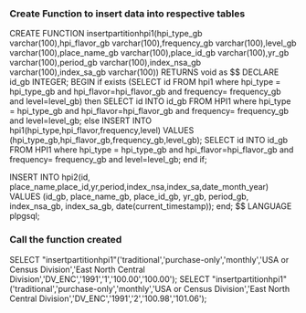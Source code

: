 ### Create Function to insert data into respective tables

CREATE FUNCTION insertpartitionhpi1(hpi_type_gb varchar(100),hpi_flavor_gb varchar(100),frequency_gb varchar(100),level_gb varchar(100),place_name_gb varchar(100),place_id_gb varchar(100),yr_gb varchar(100),period_gb varchar(100),index_nsa_gb varchar(100),index_sa_gb varchar(100)) 
RETURNS void as $$
DECLARE id_gb INTEGER;
BEGIN
if exists (SELECT id FROM hpi1 where hpi_type = hpi_type_gb and hpi_flavor=hpi_flavor_gb and frequency= frequency_gb and level=level_gb)
    then
 SELECT id INTO id_gb FROM HPI1 where hpi_type = hpi_type_gb and hpi_flavor=hpi_flavor_gb and frequency= frequency_gb and level=level_gb;
else
 INSERT INTO hpi1(hpi_type,hpi_flavor,frequency,level) VALUES (hpi_type_gb,hpi_flavor_gb,frequency_gb,level_gb);
 SELECT id INTO id_gb FROM HPI1 where hpi_type = hpi_type_gb and hpi_flavor=hpi_flavor_gb and frequency= frequency_gb and level=level_gb;
end if;

INSERT INTO hpi2(id, place_name,place_id,yr,period,index_nsa,index_sa,date_month_year) VALUES (id_gb, place_name_gb, place_id_gb, yr_gb, period_gb, index_nsa_gb, index_sa_gb, date(current_timestamp));
 end; $$ LANGUAGE plpgsql;
 
 
 ### Call the function created
 
 SELECT "insertpartitionhpi1"('traditional','purchase-only','monthly','USA or Census Division','East North Central Division','DV_ENC','1991','1','100.00','100.00');
SELECT "insertpartitionhpi1"('traditional','purchase-only','monthly','USA or Census Division','East North Central Division','DV_ENC','1991','2','100.98','101.06');

 
